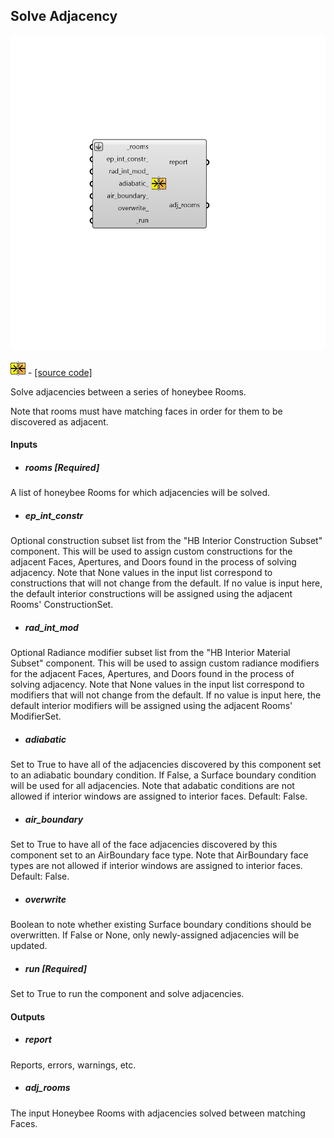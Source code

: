 ## Solve Adjacency

![](../../images/components/Solve_Adjacency.png)

![](../../images/icons/Solve_Adjacency.png) - [[source code]](https://github.com/ladybug-tools/honeybee-grasshopper-core/blob/master/ladybug_grasshopper/src//HB%20Solve%20Adjacency.py)


Solve adjacencies between a series of honeybee Rooms. 

Note that rooms must have matching faces in order for them to be discovered as adjacent. 



#### Inputs
* ##### rooms [Required]
A list of honeybee Rooms for which adjacencies will be solved. 
* ##### ep_int_constr 
Optional construction subset list from the "HB Interior Construction Subset" component. This will be used to assign custom constructions for the adjacent Faces, Apertures, and Doors found in the process of solving adjacency. Note that None values in the input list correspond to constructions that will not change from the default. If no value is input here, the default interior constructions will be assigned using the adjacent Rooms' ConstructionSet. 
* ##### rad_int_mod 
Optional Radiance modifier subset list from the "HB Interior Material Subset" component. This will be used to assign custom radiance modifiers for the adjacent Faces, Apertures, and Doors found in the process of solving adjacency. Note that None values in the input list correspond to modifiers that will not change from the default. If no value is input here, the default interior modifiers will be assigned using the adjacent Rooms' ModifierSet. 
* ##### adiabatic 
Set to True to have all of the adjacencies discovered by this component set to an adiabatic boundary condition. If False, a Surface boundary condition will be used for all adjacencies. Note that adabatic conditions are not allowed if interior windows are assigned to interior faces. Default: False. 
* ##### air_boundary 
Set to True to have all of the face adjacencies discovered by this component set to an AirBoundary face type. Note that AirBoundary face types are not allowed if interior windows are assigned to interior faces. Default: False. 
* ##### overwrite 
Boolean to note whether existing Surface boundary conditions should be overwritten. If False or None, only newly-assigned adjacencies will be updated. 
* ##### run [Required]
Set to True to run the component and solve adjacencies. 

#### Outputs
* ##### report
Reports, errors, warnings, etc. 
* ##### adj_rooms
The input Honeybee Rooms with adjacencies solved between matching Faces. 